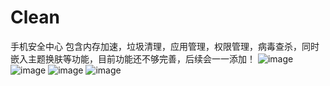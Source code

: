 # Clean
手机安全中心 
包含内存加速，垃圾清理，应用管理，权限管理，病毒查杀，同时嵌入主题换肤等功能，目前功能还不够完善，后续会一一添加！
![image](http://github.com/xunzzz/Clean/screenshots/S51208-114446.jpg)
![image](http://github.com/xunzzz/Clean/screenshots/S51208-114510.jpg)
![image](http://github.com/xunzzz/Clean/screenshots/S51208-114521.jpg)
![image](http://github.com/xunzzz/Clean/screenshots/S51208-114535.jpg)

